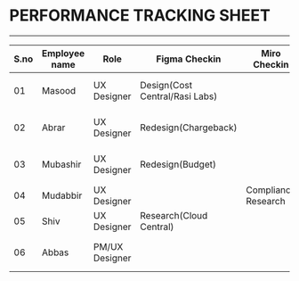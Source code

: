 # PERFORMANCE TRACKING SHEET
-----------------------------------------
|S.no|Employee name|Role|Figma Checkin|Miro Checkin|Comments|
|----|-------------|----|-------------|------------|--------|
|01|Masood|UX Designer|Design(Cost Central/Rasi Labs)||Working on usecase|
|02|Abrar|UX Designer|Redesign(Chargeback)||Working on usecase|
|03|Mubashir|UX Designer|Redesign(Budget)||Working on usecase|
|04|Mudabbir|UX Designer||Compliance Research||
|05|Shiv|UX Designer|Research(Cloud Central)|||
|06|Abbas|PM/UX Designer|||Working on usecase|
